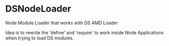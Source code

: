 # DSNodeLoader

Node Module Loader that works with DS AMD Loader

Idea is to rewrite the 'define' and 'require' to work inside Node Applications when trying to load DS modules.

